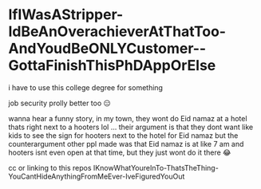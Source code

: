 # IfIWasAStripper-IdBeAnOverachieverAtThatToo-AndYoudBeONLYCustomer--GottaFinishThisPhDAppOrElse

i have to use this college degree for something

job security prolly better too 😑

wanna hear a funny story, in my town, they wont do Eid namaz at a hotel thats right next to a hooters lol ... their argument is that they dont want like kids to see the sign for hooters next to the hotel for Eid namaz but the counterargument other ppl made was that Eid namaz is at like 7 am and hooters isnt even open at that time, but they just wont do it there 😂

cc or linking to this repos IKnowWhatYoureInTo-ThatsTheThing-YouCantHideAnythingFromMeEver-IveFiguredYouOut

